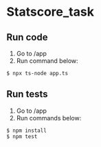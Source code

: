 # Statscore_task

## Run code
1) Go to /app
2) Run command below:
``` 
$ npx ts-node app.ts
```

## Run tests
1) Go to /app
2) Run commands below:
``` 
$ npm install
$ npm test
```
